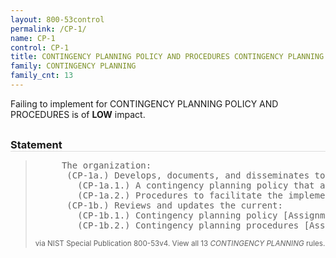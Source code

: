 ```yaml
---
layout: 800-53control
permalink: /CP-1/
name: CP-1
control: CP-1
title: CONTINGENCY PLANNING POLICY AND PROCEDURES CONTINGENCY PLANNING
family: CONTINGENCY PLANNING
family_cnt: 13
---
```

<p class="text-info">Failing to implement for CONTINGENCY PLANNING POLICY AND PROCEDURES is of <b>LOW</b> impact.</p>

<h3 style="border-bottom:1px solid #ddd;margin:30px 0 8px 0;">Statement</h3>
<blockquote>
<pre>     The organization: 
      (CP-1a.) Develops, documents, and disseminates to [Assignment: organization-defined personnel or roles]: 
        (CP-1a.1.) A contingency planning policy that addresses purpose, scope, roles, responsibilities, management commitment, coordination among organizational entities, and compliance; and 
        (CP-1a.2.) Procedures to facilitate the implementation of the contingency planning policy and associated contingency planning controls; and 
      (CP-1b.) Reviews and updates the current: 
        (CP-1b.1.) Contingency planning policy [Assignment: organization-defined frequency]; and 
        (CP-1b.2.) Contingency planning procedures [Assignment: organization-defined frequency]. 
</pre>
<p><small>via NIST Special Publication 800-53v4. View all 13 <i>CONTINGENCY PLANNING</i> rules. <a href="/cce/ssg/group/$Group_id"><span class="glyphicon glyphicon-link"></span></a> </small></p>
</blockquote>


